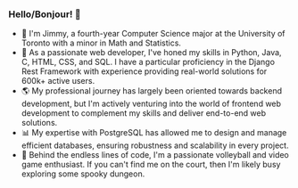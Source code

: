 ### Hello/Bonjour! 👋
- 🌊 I'm Jimmy, a fourth-year Computer Science major at the University of Toronto with a minor in Math and Statistics.
- 📝 As a passionate web developer, I've honed my skills in Python, Java, C, HTML, CSS, and SQL. I have a particular proficiency in the Django Rest Framework with experience providing real-world solutions for 600k+ active users.
- 🌎 My professional journey has largely been oriented towards backend development, but I'm actively venturing into the world of frontend web development to complement my skills and deliver end-to-end web solutions.
- 📊 My expertise with PostgreSQL has allowed me to design and manage efficient databases, ensuring robustness and scalability in every project.
- 🎲 Behind the endless lines of code, I'm a passionate volleyball and video game enthusiast. If you can't find me on the court, then I'm likely busy exploring some spooky dungeon.
